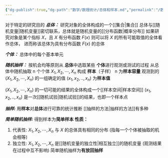 ```yaml
---
{"dg-publish":true,"dg-path":"数学/数理统计/总体和样本.md","permalink":"/数学/数理统计/总体和样本/","dgPassFrontmatter":true,"noteIcon":"","created":"2024-05-21T15:20:28.234+08:00","updated":"2024-05-31T13:30:12.067+08:00"}
---
```


对于特定的研究目的
***总体：***
研究对象的全体构成的一个[[集合\|集合]]
总体与[[随机变量\|随机变量]]密切联系，总体就是随机变量的[[分布函数\|概率分布]]
	如果研究对象是某个指标 $X$，且 $X$ 有分布函数 $F(x)$
	则可以将 $X$ 的所有可能取值的全体看作总体，
	进而称该总体为具有分布函数 $F(x)$ 的总体

***个体：***
总体中的每个基本单元

***随机抽样：***
按机会均等原则从 **总体**中选取某些 **个体**进行观测或测试的过程
从总体中随机抽取 n 个个体 $X_{1},X_{2},\cdots,X_{n}$ 构成 **样本**（子样）  n 为**样本容量** 
观测到的 $(X_{1},X_{2},\cdots,X_{n})$ 的一组确定的值  $(x_{1},x_{2},..,x_{n})$ 为**样本值**

$(X_{1},X_{2},\cdots,X_{n})$ 的一切可能的结果的全体构成一个[[样本空间\|样本空间]]
$(x_{1},x_{2},..,x_{n})$ 是一次[[随机试验\|随机试验]]的结果，也即一个样本点

***抽样:***
用**样本**对**总体**进行可靠的统计推断
[[抽样的方法\|抽样的方法]]有多种

***简单随机抽样:***
得到样本为**简单样本**
**性质：**
1. 代表性:
	$X_{1},X_{2},\cdots,X_{n}$ 与 $X$ 的总体具有相同的分布 
	(指每一个个体被抽取的机会相等)
2. 独立性:
	$X_{1},X_{2},\cdots,X_{n}$ 是[[随机变量的独立性\|相互独立]]的随机变量
	(观测结果在过程中互不影响)
简单随机抽样为**有放回抽样**




